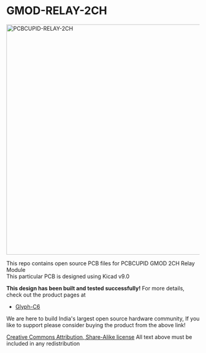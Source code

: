 # GMOD-RELAY-2CH

<img src="https://files.pcbcupid.com/Documentation/Boards/g-mod/2-ch-relay/relay-2ch-FB-view.avif" alt="PCBCUPID-RELAY-2CH" width="600"/>


This repo contains open source PCB files for PCBCUPID GMOD 2CH Relay Module <br/>
This particular PCB is designed using Kicad v9.0

**This design has been built and tested successfully!**
For more details, check out the product pages at

   * [Glyph-C6](https://shop.pcbcupid.com/product/gm002/)

We are here to build India's largest open source hardware community, If you like to support
please consider buying the product from the above link!

[Creative Commons Attribution, Share-Alike license](https://creativecommons.org/licenses/by-sa/4.0/deed.en)
All text above must be included in any redistribution
